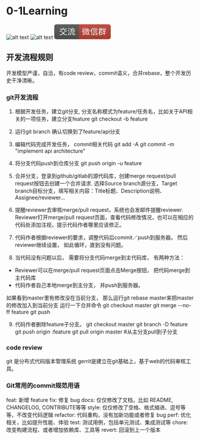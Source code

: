 # 0-1Learning

![alt text](../static/common/svg/luoxiaosheng.svg "公众号")
![alt text](../static/common/svg/luoxiaosheng_learning.svg "学习")
![alt text](../static/common/svg/luoxiaosheng_wechat.svg "微信")


## 开发流程规则
开发模型严谨，自洽，有code review，commit语义，合并rebase，整个开发历史干净清晰。

### git开发流程
1. 根据开发任务，建立git分支, 分支名称模式为feature/任务名，比如关于API相关的一项任务，建立分支feature
git checkout -b feature

2. 运行git branch 确认切换到了feature/api分支

3. 编辑代码完成开发任务， commit相关代码
git add -A
git commit -m "implement api architecture"

4. 将分支代码push到仓库分支
git push origin -u feature

5. 合并分支，登录到github/gitlab的源代码库，创建merge request/pull request按钮去创建一个合并请求.
选择Source branch源分支，Target branch目标分支，填写相关内容：Title标题、Description说明、Assignee/reviewer...

6. 提醒reviewer去审核merge/pull request，系统也会发邮件提醒reviewer.
Reviewer打开merge/pull request页面，查看代码修改情况，也可以在相应的代码处添加注视，提示代码作者哪里应该修正。

7. 代码作者根据reviewer的要求，调整代码后commit／push到服务器。 然后reviewer继续设置， 如此循环，直到没有问题。

8. 当代码没有问题以后， 需要将分支代码merge到主代码库， 有两种方法：
- Reviewer可以在merge/pull request页面点击Merge按钮， 把代码merge到主代码库
- 代码作者自己本地merge到主分支， 并push到服务器。

如果看到master里有修改没在当前分支， 那么运行git rebase master来把master的修改加入到当前分支
运行一下合并命令
git checkout master
git merge --no-ff feature
git push

9. 代码作者删除feature子分支。
git checkout master
git branch -D feature
git push origin :feature
git pull origin master #从主分支pull到子分支



### code review
git 是分布式代码版本管理系统
gerrit是建立在git基础上，基于web的代码审核工具。

### Git常用的commit规范用语
feat: 新增 feature
fix: 修复 bug
docs: 仅仅修改了文档，比如 README, CHANGELOG, CONTRIBUTE等等
style: 仅仅修改了空格、格式缩进、逗号等等，不改变代码逻辑
refactor: 代码重构，没有加新功能或者修复 bug
perf: 优化相关，比如提升性能、体验
test: 测试用例，包括单元测试、集成测试等
chore: 改变构建流程、或者增加依赖库、工具等
revert: 回滚到上一个版本
